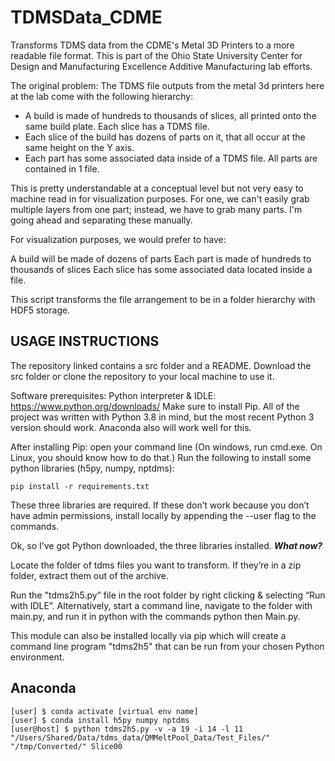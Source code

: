 # TDMSData_CDME #

Transforms TDMS data from the CDME's Metal 3D Printers to a more readable file format. This is part of the Ohio State University Center for Design and Manufacturing Excellence Additive Manufacturing lab efforts.

The original problem: The TDMS file outputs from the metal 3d printers here at the lab come with the following hierarchy:

+ A build is made of hundreds to thousands of slices, all printed onto the same build plate. Each slice has a TDMS file.
+ Each slice of the build has dozens of parts on it, that all occur at the same height on the Y axis.
+ Each part has some associated data inside of a TDMS file. All parts are contained in 1 file.

This is pretty understandable at a conceptual level but not very easy to machine read in for visualization purposes.
For one, we can't easily grab multiple layers from one part; instead, we have to grab many parts.
I'm going ahead and separating these manually.

For visualization purposes, we would prefer to have:

A build will be made of dozens of parts
Each part is made of hundreds to thousands of slices
Each slice has some associated data located inside a file.

This script transforms the file arrangement to be in a folder hierarchy with HDF5 storage.

## USAGE INSTRUCTIONS ##

The repository linked contains a src folder and a README. Download the src folder or clone the repository to your local machine to use it.

Software prerequisites:
Python interpreter & IDLE: https://www.python.org/downloads/
Make sure to install Pip.
All of the project was written with Python 3.8 in mind, but the most recent Python 3 version should work.
Anaconda also will work well for this.

After installing Pip: open your command line (On windows, run cmd.exe. On Linux, you should know how to do that.)
Run the following to install some python libraries (h5py, numpy, nptdms):

```
pip install -r requirements.txt
```

These three libraries are required. If these don’t work because you don’t have admin permissions, install locally by appending the --user flag to the commands.

Ok, so I’ve got Python downloaded, the three libraries installed. ***What now?***

Locate the folder of tdms files you want to transform. If they’re in a zip folder, extract them out of the archive.

Run the "tdms2h5.py” file in the root folder by right clicking & selecting “Run with IDLE”. Alternatively, start a command line, navigate to the folder with main.py, and run it in python with the commands python then Main.py.

This module can also be installed locally via pip which will create a command line program "tdms2h5" that can be run from your chosen Python environment.

## Anaconda ##

```
[user] $ conda activate [virtual env name]
[user] $ conda install h5py numpy nptdms
[user@host] $ python tdms2h5.py -v -a 19 -i 14 -l 11 "/Users/Shared/Data/tdms_data/QMMeltPool_Data/Test_Files/" "/tmp/Converted/" Slice00
```
